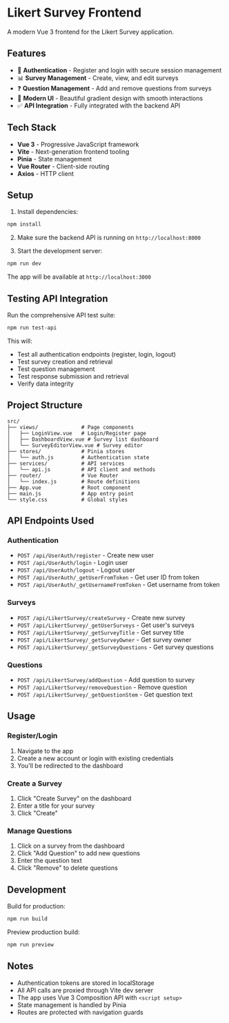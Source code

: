 # Likert Survey Frontend

A modern Vue 3 frontend for the Likert Survey application.

## Features

- 🔐 **Authentication** - Register and login with secure session management
- 📊 **Survey Management** - Create, view, and edit surveys
- ❓ **Question Management** - Add and remove questions from surveys
- 🎨 **Modern UI** - Beautiful gradient design with smooth interactions
- ✅ **API Integration** - Fully integrated with the backend API

## Tech Stack

- **Vue 3** - Progressive JavaScript framework
- **Vite** - Next-generation frontend tooling
- **Pinia** - State management
- **Vue Router** - Client-side routing
- **Axios** - HTTP client

## Setup

1. Install dependencies:
```bash
npm install
```

2. Make sure the backend API is running on `http://localhost:8000`

3. Start the development server:
```bash
npm run dev
```

The app will be available at `http://localhost:3000`

## Testing API Integration

Run the comprehensive API test suite:

```bash
npm run test-api
```

This will:
- Test all authentication endpoints (register, login, logout)
- Test survey creation and retrieval
- Test question management
- Test response submission and retrieval
- Verify data integrity

## Project Structure

```
src/
├── views/              # Page components
│   ├── LoginView.vue   # Login/Register page
│   ├── DashboardView.vue # Survey list dashboard
│   └── SurveyEditorView.vue # Survey editor
├── stores/             # Pinia stores
│   └── auth.js         # Authentication state
├── services/           # API services
│   └── api.js          # API client and methods
├── router/             # Vue Router
│   └── index.js        # Route definitions
├── App.vue             # Root component
├── main.js             # App entry point
└── style.css           # Global styles
```

## API Endpoints Used

### Authentication
- `POST /api/UserAuth/register` - Create new user
- `POST /api/UserAuth/login` - Login user
- `POST /api/UserAuth/logout` - Logout user
- `POST /api/UserAuth/_getUserFromToken` - Get user ID from token
- `POST /api/UserAuth/_getUsernameFromToken` - Get username from token

### Surveys
- `POST /api/LikertSurvey/createSurvey` - Create new survey
- `POST /api/LikertSurvey/_getUserSurveys` - Get user's surveys
- `POST /api/LikertSurvey/_getSurveyTitle` - Get survey title
- `POST /api/LikertSurvey/_getSurveyOwner` - Get survey owner
- `POST /api/LikertSurvey/_getSurveyQuestions` - Get survey questions

### Questions
- `POST /api/LikertSurvey/addQuestion` - Add question to survey
- `POST /api/LikertSurvey/removeQuestion` - Remove question
- `POST /api/LikertSurvey/_getQuestionStem` - Get question text

## Usage

### Register/Login
1. Navigate to the app
2. Create a new account or login with existing credentials
3. You'll be redirected to the dashboard

### Create a Survey
1. Click "Create Survey" on the dashboard
2. Enter a title for your survey
3. Click "Create"

### Manage Questions
1. Click on a survey from the dashboard
2. Click "Add Question" to add new questions
3. Enter the question text
4. Click "Remove" to delete questions

## Development

Build for production:
```bash
npm run build
```

Preview production build:
```bash
npm run preview
```

## Notes

- Authentication tokens are stored in localStorage
- All API calls are proxied through Vite dev server
- The app uses Vue 3 Composition API with `<script setup>`
- State management is handled by Pinia
- Routes are protected with navigation guards

